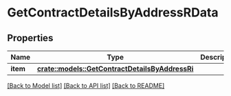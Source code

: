 # GetContractDetailsByAddressRData

## Properties

Name | Type | Description | Notes
------------ | ------------- | ------------- | -------------
**item** | [**crate::models::GetContractDetailsByAddressRi**](GetContractDetailsByAddressRI.md) |  | 

[[Back to Model list]](../README.md#documentation-for-models) [[Back to API list]](../README.md#documentation-for-api-endpoints) [[Back to README]](../README.md)


